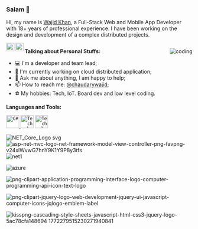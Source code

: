 ### Salam 👋

<!--
**chaudarywajid/chaudarywajid** is a ✨ _special_ ✨ repository because its `README.md` (this file) appears on your GitHub profile.

Here are some ideas to get you started:

- 🔭 I’m currently working on ...
- 🌱 I’m currently learning ...
- 👯 I’m looking to collaborate on ...
- 🤔 I’m looking for help with ...
- 💬 Ask me about ...
- 📫 How to reach me: ...
- 😄 Pronouns: ...
- ⚡ Fun fact: ...
-->

Hi, my name is [Wajid Khan](https://iamwajidkhan.com/), a Full-Stack Web and Mobile App Developer with 18+ years of professional experience. I have been working on the design and development of a complex distributed projects.

<a href="https://www.linkedin.com/in/chaudarywajid/" title="LinkdeIn" rel="nofollow">
  <img align="left" alt="LinkdeIn" width="22px" src="https://cdn.jsdelivr.net/npm/simple-icons@v3/icons/linkedin.svg" data-canonical-src="https://cdn.jsdelivr.net/npm/simple-icons@v3/icons/linkedin.svg" style="max-width: 100%;"></a>    

<a href="https://twitter.com/chaudarywajid" title="Twitter" rel="nofollow">
  <img align="left" alt="Twitter" width="22px" src="https://cdn.jsdelivr.net/npm/simple-icons@v3/icons/twitter.svg" data-canonical-src="https://cdn.jsdelivr.net/npm/simple-icons@v3/icons/twitter.svg" style="max-width: 100%;">
</a>

<a target="_blank" rel="noopener noreferrer" href="https://visitor-badge.glitch.me/badge?page_id=chaudarywajid">
<img src="https://visitor-badge.glitch.me/badge?page_id=chaudarywajid" alt="" data-canonical-src="https://visitor-badge.glitch.me/badge?page_id=chaudarywajid" style="max-width: 100%;"></a></p>

> 
<img alt="coding" align="right"  src="https://user-images.githubusercontent.com/5048841/179458980-cb7dace0-7bfe-4edd-9faa-2e5a916a9e3c.gif" style="max-width: 100%;">

**Talking about Personal Stuffs:**

- 💻 I&#39;m a developer and team lead;
- 🌱 I&#39;m currently working on cloud distributed application;
- 💬 Ask me about anything, I am happy to help;
- 📫 How to reach me: [@chaudarywajid](https://www.linkedin.com/in/chaudarywajid/);
- ⚽ My hobbies: Tech, IoT. Board dev and low level coding.




**Languages and Tools:**

<a href="https://docs.microsoft.com/en-us/dotnet/csharp/" title="C#" rel="nofollow">
    <code><img alt="C#" width="35" height="35" src="https://upload.wikimedia.org/wikipedia/commons/thumb/0/0d/C_Sharp_wordmark.svg/195px-C_Sharp_wordmark.svg.png" style="max-width: 100%;"></code>
  </a>  
  <code><img alt="Technologies" width="35" src="https://user-images.githubusercontent.com/5048841/179468273-4ddd0c8e-4bd2-4adf-8af4-c3de85c46eea.png" style="max-width: 100%;"></code>
   <code><img alt="Technologies" width="35" src="https://user-images.githubusercontent.com/5048841/179468239-658217ab-0a64-46ef-a1c9-5aedcbe84098.png" style="max-width: 100%;"></code>
  
  ![NET_Core_Logo svg](https://user-images.githubusercontent.com/5048841/179468239-658217ab-0a64-46ef-a1c9-5aedcbe84098.png)
![asp-net-mvc-logo-net-framework-model-view-controller-png-favpng-v24xiWvwG7hnY9K1Y9P8y3tfs](https://user-images.githubusercontent.com/5048841/179468256-5cb780ee-b2a2-49a7-aacf-fd1e86420d83.jpg)
![net1](https://user-images.githubusercontent.com/5048841/179468273-4ddd0c8e-4bd2-4adf-8af4-c3de85c46eea.png)

  ![azure](https://user-images.githubusercontent.com/5048841/179468280-db1f7a25-4402-4bf9-8b1b-bbded80317ee.png)

  ![png-clipart-application-programming-interface-logo-computer-programming-api-icon-text-logo](https://user-images.githubusercontent.com/5048841/179468287-751f175e-e44e-48fa-8edc-93e7a54c4aed.png)

  ![png-clipart-jquery-logo-web-development-jquery-ui-javascript-computer-icons-jqlogo-emblem-label](https://user-images.githubusercontent.com/5048841/179468293-08757479-2695-4c5f-8893-626becb14955.png)


![kisspng-cascading-style-sheets-javascript-html-css3-jquery-logo-5ac78cfa148694 1772279515230271940841](https://user-images.githubusercontent.com/5048841/179468326-e408d7dc-4a43-407c-aac8-35a0dbad7590.jpg)



  <!--
  
  <img alt="Technologies" align="left" src="https://user-images.githubusercontent.com/5048841/179463349-1f580b36-7bef-4e4b-a9e4-bfe159bf0dd3.png" style="max-width: 100%;">

-->
 
 

